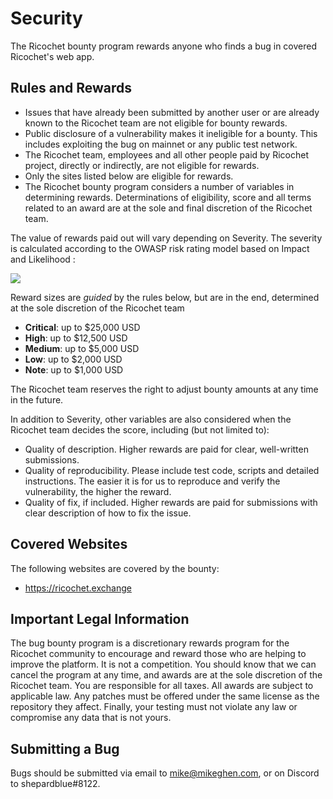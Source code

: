 # Security

The Ricochet bounty program rewards anyone who finds a bug in covered Ricochet's web app.

## Rules and Rewards

- Issues that have already been submitted by another user or are already known to the Ricochet team are not eligible for bounty rewards.
- Public disclosure of a vulnerability makes it ineligible for a bounty. This includes exploiting the bug on mainnet or any public test network.
- The Ricochet team, employees and all other people paid by Ricochet project, directly or indirectly, are not eligible for rewards.
- Only the sites listed below are eligible for rewards.
- The Ricochet bounty program considers a number of variables in determining rewards. Determinations of eligibility, score and all terms related to an award are at the sole and final discretion of the Ricochet team.

The value of rewards paid out will vary depending on Severity. The severity is calculated according to the OWASP risk rating model based on Impact and Likelihood :

![](https://i.ibb.co/zNn9tmJ/owasp.png)

Reward sizes are _guided_ by the rules below, but are in the end, determined at the sole discretion of the Ricochet team

- **Critical**: up to $25,000 USD
- **High**: up to $12,500 USD
- **Medium**: up to $5,000 USD
- **Low**: up to $2,000 USD
- **Note**: up to $1,000 USD

The Ricochet team reserves the right to adjust bounty amounts at any time in the future.

In addition to Severity, other variables are also considered when the Ricochet team decides the score, including (but not limited to):

- Quality of description. Higher rewards are paid for clear, well-written submissions.
- Quality of reproducibility. Please include test code, scripts and detailed instructions. The easier it is for us to reproduce and verify the vulnerability, the higher the reward.
- Quality of fix, if included. Higher rewards are paid for submissions with clear description of how to fix the issue.

## Covered Websites

The following websites are covered by the bounty:

- https://ricochet.exchange

## Important Legal Information

The bug bounty program is a discretionary rewards program for the Ricochet community to encourage and reward those who are helping to improve the platform. It is not a competition. You should know that we can cancel the program at any time, and awards are at the sole discretion of the Ricochet team. You are responsible for all taxes. All awards are subject to applicable law. Any patches must be offered under the same license as the repository they affect. Finally, your testing must not violate any law or compromise any data that is not yours.

## Submitting a Bug

Bugs should be submitted via email to mike@mikeghen.com, or on Discord to shepardblue#8122.
